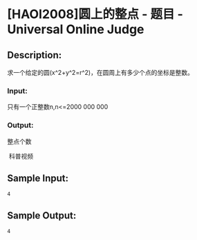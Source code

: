 # [HAOI2008]圆上的整点 - 题目 - Universal Online Judge

## Description: 

求一个给定的圆(x^2+y^2=r^2)，在圆周上有多少个点的坐标是整数。 

### Input: 

只有一个正整数n,n<=2000 000 000

### Output: 

整点个数 

 科普视频


## Sample Input: 
```
4
```

## Sample Output: 
```
4
```
